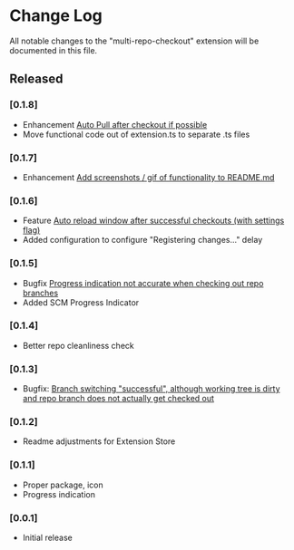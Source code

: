 # Change Log

All notable changes to the "multi-repo-checkout" extension will be documented in this file.

## Released

### [0.1.8]
- Enhancement [Auto Pull after checkout if possible](https://github.com/wolframs/multi-repo-checkout/issues/10)
- Move functional code out of extension.ts to separate .ts files

### [0.1.7]
- Enhancement [Add screenshots / gif of functionality to README.md](https://github.com/wolframs/multi-repo-checkout/issues/3)

### [0.1.6]
- Feature [Auto reload window after successful checkouts (with settings flag)](https://github.com/wolframs/multi-repo-checkout/issues/2)
- Added configuration to configure "Registering changes..." delay

### [0.1.5]
- Bugfix [Progress indication not accurate when checking out repo branches](https://github.com/wolframs/multi-repo-checkout/issues/4)
- Added SCM Progress Indicator

### [0.1.4]
- Better repo cleanliness check

### [0.1.3]
- Bugfix: [Branch switching "successful", although working tree is dirty and repo branch does not actually get checked out](https://github.com/wolframs/multi-repo-checkout/issues/1)

### [0.1.2]
- Readme adjustments for Extension Store
  
### [0.1.1]
- Proper package, icon
- Progress indication
  
### [0.0.1]
- Initial release